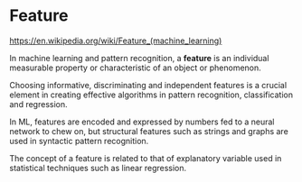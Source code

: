 # Feature

https://en.wikipedia.org/wiki/Feature_(machine_learning)

In machine learning and pattern recognition, a **feature** is an individual measurable property or characteristic of an object or phenomenon.

Choosing informative, discriminating and independent features is a crucial element in creating effective algorithms in pattern recognition, classification and regression.

In ML, features are encoded and expressed by numbers fed to a neural network to chew on, but structural features such as strings and graphs are used in syntactic pattern recognition.

The concept of a feature is related to that of explanatory variable used in statistical techniques such as linear regression.
